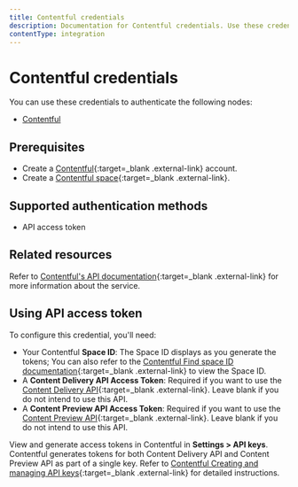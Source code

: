 ```yaml
---
title: Contentful credentials
description: Documentation for Contentful credentials. Use these credentials to authenticate Contentful in n8n, a workflow automation platform.
contentType: integration
---
```


# Contentful credentials

You can use these credentials to authenticate the following nodes:

- [Contentful](/integrations/builtin/app-nodes/n8n-nodes-base.contentful/)

## Prerequisites

- Create a [Contentful](https://www.contentful.com/){:target=_blank .external-link} account.
- Create a [Contentful space](https://www.contentful.com/help/contentful-101/#step-2-create-a-space){:target=_blank .external-link}.

## Supported authentication methods

- API access token

## Related resources

Refer to [Contentful's API documentation](https://www.contentful.com/developers/docs/references/){:target=_blank .external-link} for more information about the service.

## Using API access token

To configure this credential, you'll need:

- Your Contentful **Space ID**: The Space ID displays as you generate the tokens;  You can also refer to the [Contentful Find space ID documentation](https://www.contentful.com/help/find-space-id/){:target=_blank .external-link} to view the Space ID.
- A **Content Delivery API Access Token**: Required if you want to use the [Content Delivery API](https://www.contentful.com/developers/docs/references/content-delivery-api/){:target=_blank .external-link}. Leave blank if you do not intend to use this API.
- A **Content Preview API Access Token**: Required if you want to use the [Content Preview API](https://www.contentful.com/developers/docs/references/content-preview-api/){:target=_blank .external-link}. Leave blank if you do not intend to use this API.

View and generate access tokens in Contentful in **Settings > API keys**. Contentful generates tokens for both Content Delivery API and Content Preview API as part of a single key. Refer to [Contentful Creating and managing API keys](https://training.contentful.com/student/activity/1050378-creating-and-managing-api-keys){:target=_blank .external-link} for detailed instructions.

